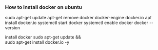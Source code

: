 ### How to install docker on ubuntu
sudo apt-get update
apt-get remove docker docker-engine docker.io
apt install docker.io
systemctl start docker
systemctl enable docker
docker --version

install docker
sudo apt-get update && \
    sudo apt-get install docker.io -y